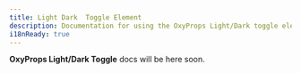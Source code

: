 ```yaml
---
title: Light Dark  Toggle Element
description: Documentation for using the OxyProps Light/Dark toggle element.
i18nReady: true
---
```


**OxyProps Light/Dark Toggle** docs will be here soon.

